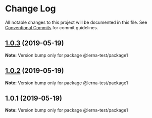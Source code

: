 # Change Log

All notable changes to this project will be documented in this file.
See [Conventional Commits](https://conventionalcommits.org) for commit guidelines.

## [1.0.3](https://github.com/qaiseriftikhar/lerna-test/compare/v1.0.2...v1.0.3) (2019-05-19)

**Note:** Version bump only for package @lerna-test/package1





## [1.0.2](https://github.com/qaiseriftikhar/lerna-test/compare/v1.0.1...v1.0.2) (2019-05-19)

**Note:** Version bump only for package @lerna-test/package1





## 1.0.1 (2019-05-19)

**Note:** Version bump only for package @lerna-test/package1
